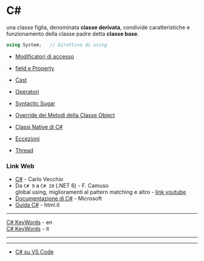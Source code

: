 # C#

una classe figlia, denominata **classe derivata**, condivide caratteristiche e funzionamento della classe padre detta **classe base**.

```c#
using System;   // Direttiva di using
```

- [Modificatori di accesso](./Modificatori.md)

- [field e Property](./FieldProperty.md)

- [Cast](./Cast.md)

- [Operatori](./Operatori.md)

- [Syntactic Sugar](./SyntacticSugar.md)

- [Override dei Metodi della Classe Object](./Override.md)

- [Classi Native di C#](./ClassiNative.md)

- [Eccezioni](./Eccezioni.md)

- [Thread](./Thread.md)

### Link Web

- [C#](http://www.carlovecchio.altervista.org/c-.html) - Carlo Vecchio
- Da `C# 9` a `C# 10` (.NET 6) - F. Camuso  
    global using, miglioramenti al pattern matching e altro - [link youtube](https://www.youtube.com/watch?v=KvJja_WiiTQ&list=PL0qAPtx8YtJeX-qXWVo59IY7IfzeUToPZ)
- [Documentazione di C#](https://learn.microsoft.com/it-it/dotnet/csharp/) - Microsoft
- [Guida C#](https://www.html.it/guide/guida-c1/) - html.it

---
[C# KeyWords](https://learn.microsoft.com/en-us/dotnet/csharp/language-reference/keywords/) - en  
[C# KeyWords](https://learn.microsoft.com/it-it/dotnet/csharp/language-reference/keywords/) - it

---
---
- [C# su VS Code](./Cs_su_VSCode.md)

